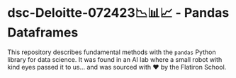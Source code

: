 # dsc-Deloitte-072423📉📊📈 - Pandas Dataframes


This repository describes fundamental methods with the `pandas` Python library for data science. It was found in an AI lab where a small robot with kind eyes passed it to us... and was sourced with ❤️ by the Flatiron School.
